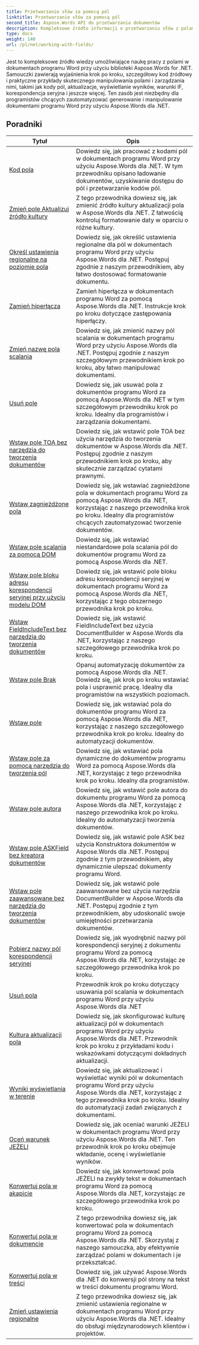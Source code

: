 ```yaml
---
title: Przetwarzanie słów za pomocą pól
linktitle: Przetwarzanie słów za pomocą pól
second_title: Aspose.Words API do przetwarzania dokumentów
description: Kompleksowe źródło informacji o przetwarzaniu słów z polami w dokumentach programu Word przy użyciu Aspose.Words dla .NET. Tutoriale, przykłady i szczegółowe wyjaśnienia.
type: docs
weight: 140
url: /pl/net/working-with-fields/
---
```

Jest to kompleksowe źródło wiedzy umożliwiające naukę pracy z polami w dokumentach programu Word przy użyciu biblioteki Aspose.Words for .NET. Samouczki zawierają wyjaśnienia krok po kroku, szczegółowy kod źródłowy i praktyczne przykłady skutecznego manipulowania polami i zarządzania nimi, takimi jak kody pól, aktualizacje, wyświetlanie wyników, warunki IF, korespondencja seryjna i jeszcze więcej. Ten zasób jest niezbędny dla programistów chcących zautomatyzować generowanie i manipulowanie dokumentami programu Word przy użyciu Aspose.Words dla .NET.

 ## Poradniki
| Tytuł | Opis |
| --- | --- |
| [Kod pola](./field-code/) | Dowiedz się, jak pracować z kodami pól w dokumentach programu Word przy użyciu Aspose.Words dla .NET. W tym przewodniku opisano ładowanie dokumentów, uzyskiwanie dostępu do pól i przetwarzanie kodów pól. |
| [Zmień pole Aktualizuj źródło kultury](./change-field-update-culture-source/) | Z tego przewodnika dowiesz się, jak zmienić źródło kultury aktualizacji pola w Aspose.Words dla .NET. Z łatwością kontroluj formatowanie daty w oparciu o różne kultury.|
| [Określ ustawienia regionalne na poziomie pola](./specify-locale-at-field-level/) | Dowiedz się, jak określić ustawienia regionalne dla pól w dokumentach programu Word przy użyciu Aspose.Words dla .NET. Postępuj zgodnie z naszym przewodnikiem, aby łatwo dostosować formatowanie dokumentu. |
| [Zamień hiperłącza](./replace-hyperlinks/) | Zamień hiperłącza w dokumentach programu Word za pomocą Aspose.Words dla .NET. Instrukcje krok po kroku dotyczące zastępowania hiperłączy. |
| [Zmień nazwę pola scalania](./rename-merge-fields/) | Dowiedz się, jak zmienić nazwy pól scalania w dokumentach programu Word przy użyciu Aspose.Words dla .NET. Postępuj zgodnie z naszym szczegółowym przewodnikiem krok po kroku, aby łatwo manipulować dokumentami. |
| [Usuń pole](./remove-field/) | Dowiedz się, jak usuwać pola z dokumentów programu Word za pomocą Aspose.Words dla .NET w tym szczegółowym przewodniku krok po kroku. Idealny dla programistów i zarządzania dokumentami. |
| [Wstaw pole TOA bez narzędzia do tworzenia dokumentów](./insert-toafield-without-document-builder/) | Dowiedz się, jak wstawić pole TOA bez użycia narzędzia do tworzenia dokumentów w Aspose.Words dla .NET. Postępuj zgodnie z naszym przewodnikiem krok po kroku, aby skutecznie zarządzać cytatami prawnymi. |
| [Wstaw zagnieżdżone pola](./insert-nested-fields/) | Dowiedz się, jak wstawiać zagnieżdżone pola w dokumentach programu Word za pomocą Aspose.Words dla .NET, korzystając z naszego przewodnika krok po kroku. Idealny dla programistów chcących zautomatyzować tworzenie dokumentów. |
| [Wstaw pole scalania za pomocą DOM](./insert-merge-field-using-dom/) | Dowiedz się, jak wstawiać niestandardowe pola scalania pól do dokumentów programu Word za pomocą Aspose.Words dla .NET. |
| [Wstaw pole bloku adresu korespondencji seryjnej przy użyciu modelu DOM](./insert-mail-merge-address-block-field-using-dom/) | Dowiedz się, jak wstawić pole bloku adresu korespondencji seryjnej w dokumentach programu Word za pomocą Aspose.Words dla .NET, korzystając z tego obszernego przewodnika krok po kroku. |
| [Wstaw FieldIncludeText bez narzędzia do tworzenia dokumentów](./insert-field-include-text-without-document-builder/) |  Dowiedz się, jak wstawić FieldIncludeText bez użycia DocumentBuilder w Aspose.Words dla .NET, korzystając z naszego szczegółowego przewodnika krok po kroku. |
| [Wstaw pole Brak](./insert-field-none/) | Opanuj automatyzację dokumentów za pomocą Aspose.Words dla .NET. Dowiedz się, jak krok po kroku wstawiać pola i usprawnić pracę. Idealny dla programistów na wszystkich poziomach. |
| [Wstaw pole](./insert-field/) | Dowiedz się, jak wstawiać pola do dokumentów programu Word za pomocą Aspose.Words dla .NET, korzystając z naszego szczegółowego przewodnika krok po kroku. Idealny do automatyzacji dokumentów. |
| [Wstaw pole za pomocą narzędzia do tworzenia pól](./insert-field-using-field-builder/) | Dowiedz się, jak wstawiać pola dynamiczne do dokumentów programu Word za pomocą Aspose.Words dla .NET, korzystając z tego przewodnika krok po kroku. Idealny dla programistów. |
| [Wstaw pole autora](./insert-author-field/) | Dowiedz się, jak wstawić pole autora do dokumentu programu Word za pomocą Aspose.Words dla .NET, korzystając z naszego przewodnika krok po kroku. Idealny do automatyzacji tworzenia dokumentów. |
| [Wstaw pole ASKField bez kreatora dokumentów](./insert-askfield-with-out-document-builder/) | Dowiedz się, jak wstawić pole ASK bez użycia Konstruktora dokumentów w Aspose.Words dla .NET. Postępuj zgodnie z tym przewodnikiem, aby dynamicznie ulepszać dokumenty programu Word. |
| [Wstaw pole zaawansowane bez narzędzia do tworzenia dokumentów](./insert-advance-field-with-out-document-builder/) | Dowiedz się, jak wstawić pole zaawansowane bez użycia narzędzia DocumentBuilder w Aspose.Words dla .NET. Postępuj zgodnie z tym przewodnikiem, aby udoskonalić swoje umiejętności przetwarzania dokumentów. |
| [Pobierz nazwy pól korespondencji seryjnej](./get-mail-merge-field-names/) | Dowiedz się, jak wyodrębnić nazwy pól korespondencji seryjnej z dokumentu programu Word za pomocą Aspose.Words dla .NET, korzystając ze szczegółowego przewodnika krok po kroku. |
| [Usuń pola](./delete-fields/) | Przewodnik krok po kroku dotyczący usuwania pól scalania w dokumentach programu Word przy użyciu Aspose.Words dla .NET |
| [Kultura aktualizacji pola](./field-update-culture/) | Dowiedz się, jak skonfigurować kulturę aktualizacji pól w dokumentach programu Word przy użyciu Aspose.Words dla .NET. Przewodnik krok po kroku z przykładami kodu i wskazówkami dotyczącymi dokładnych aktualizacji. |
| [Wyniki wyświetlania w terenie](./field-display-results/) | Dowiedz się, jak aktualizować i wyświetlać wyniki pól w dokumentach programu Word przy użyciu Aspose.Words dla .NET, korzystając z tego przewodnika krok po kroku. Idealny do automatyzacji zadań związanych z dokumentami. |
| [Oceń warunek JEŻELI](./evaluate-ifcondition/) | Dowiedz się, jak oceniać warunki JEŻELI w dokumentach programu Word przy użyciu Aspose.Words dla .NET. Ten przewodnik krok po kroku obejmuje wkładanie, ocenę i wyświetlanie wyników. |
| [Konwertuj pola w akapicie](./convert-fields-in-paragraph/) | Dowiedz się, jak konwertować pola JEŻELI na zwykły tekst w dokumentach programu Word za pomocą Aspose.Words dla .NET, korzystając ze szczegółowego przewodnika krok po kroku. |
| [Konwertuj pola w dokumencie](./convert-fields-in-document/) | Z tego przewodnika dowiesz się, jak konwertować pola w dokumentach programu Word za pomocą Aspose.Words dla .NET. Skorzystaj z naszego samouczka, aby efektywnie zarządzać polami w dokumentach i je przekształcać. |
| [Konwertuj pola w treści](./convert-fields-in-body/) | Dowiedz się, jak używać Aspose.Words dla .NET do konwersji pól strony na tekst w treści dokumentu programu Word. |
| [Zmień ustawienia regionalne](./change-locale/) | Z tego przewodnika dowiesz się, jak zmienić ustawienia regionalne w dokumentach programu Word przy użyciu Aspose.Words dla .NET. Idealny do obsługi międzynarodowych klientów i projektów. |